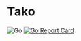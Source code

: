 # Tako

![Go](https://github.com/iphayao/tako/workflows/Go/badge.svg) [![Go Report Card](https://goreportcard.com/badge/github.com/iphayao/tako)](https://goreportcard.com/report/github.com/iphayao/tako)
